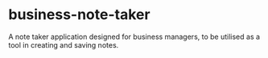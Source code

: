 # business-note-taker
A note taker application designed for business managers, to be utilised as a tool in creating and saving notes. 
